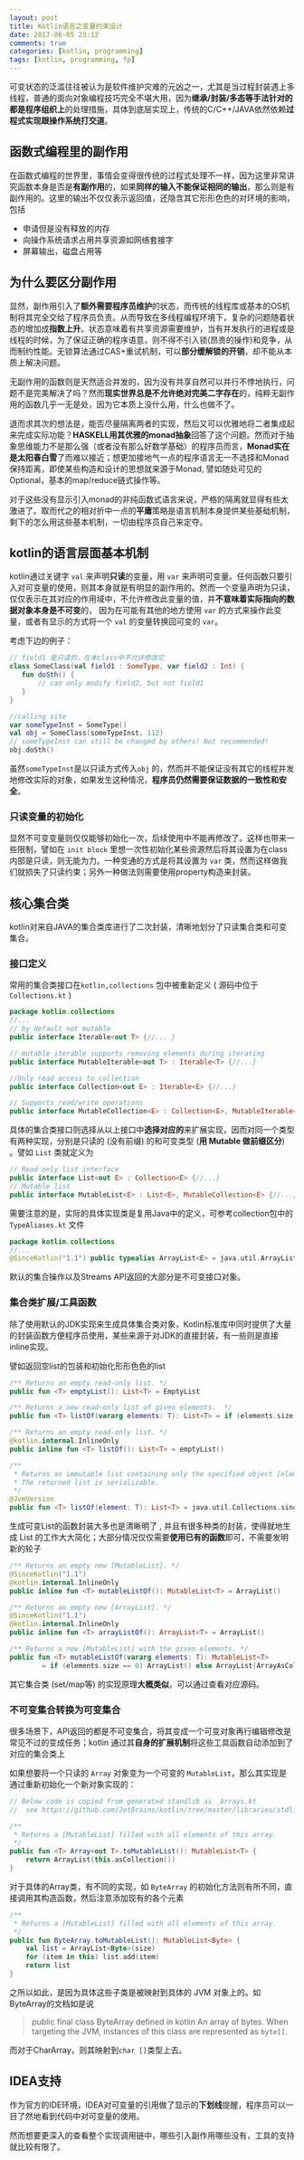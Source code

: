 ```yaml
---
layout: post
title: Kotlin语言之变量约束设计
date: 2017-06-05 23:12
comments: true
categories: [kotlin, programming]
tags: [kotlin, programming, fp]
---
```

可变状态的泛滥往往被认为是软件维护灾难的元凶之一，尤其是当过程封装遇上多线程，普通的面向对象编程技巧完全不堪大用，因为**继承/封装/多态等手法针对的都是程序组织上**的处理措施，具体到底层实现上，传统的C/C++/JAVA依然依赖**过程式实现跟操作系统打交道**。

## 函数式编程里的副作用
在函数式编程的世界里，事情会变得很传统的过程式处理不一样，因为这里非常讲究函数本身是否是**有副作用**的，如果**同样的输入不能保证相同的输出**，那么则是有副作用的。这里的输出不仅仅表示返回值，还隐含其它形形色色的对环境的影响，包括

- 申请但是没有释放的内存
- 向操作系统请求占用共享资源如网络套接字
- 屏幕输出，磁盘占用等

## 为什么要区分副作用

显然，副作用引入了**额外需要程序员维护**的状态，而传统的线程库或基本的OS机制将其完全交给了程序员负责。从而导致在多线程编程环境下，复杂的问题随着状态的增加成**指数上升**。状态意味着有共享资源需要维护，当有并发执行的进程或是线程的时候，为了保证正确的程序语意，则不得不引入锁(昂贵的操作)和竞争，从而制约性能。无锁算法通过CAS+重试机制，可以**部分缓解锁的开销**，却不能从本质上解决问题。

无副作用的函数则是天然适合并发的，因为没有共享自然可以并行不悖地执行，问题不是完美解决了吗？然而**现实世界总是不允许绝对完美二字存在**的，纯粹无副作用的函数几乎一无是处，因为它本质上没什么用，什么也做不了。

退而求其次的想法是，能否尽量隔离两者的实现，然后又可以优雅地将二者集成起来完成实际功能？**HASKELL用其优雅的monad抽象**回答了这个问题。然而对于抽象思维能力不是那么强（或者没有那么好数学基础）的程序员而言，**Monad实在是太阳春白雪**了而难以接近；想更加接地气一点的程序语言无一不选择和Monad保持距离，即使某些构造和设计的思想就来源于Monad, 譬如随处可见的Optional，基本的map/reduce链式操作等。

对于这些没有显示引入monad的非纯函数式语言来说，严格的隔离就显得有些太激进了。取而代之的相对折中一点的**平庸**策略是语言机制本身提供某些基础机制，剩下的怎么用这些基本机制，一切由程序员自己来定夺。

## kotlin的语言层面基本机制

kotlin通过关键字 `val` 来声明**只读**的变量，用 `var` 来声明可变量。任何函数只要引入对可变量的使用，则其本身就是有明显的副作用的。然而一个变量声明为只读，仅仅表示在其对应的作用域中，不允许修改此变量的值，并**不意味着实际指向的数据对象本身是不可变**的， 因为在可能有其他的地方使用 `var` 的方式来操作此变量，或者有显示的方式将一个 `val` 的变量转换回可变的 `var`。

考虑下边的例子：
```kotlin
// field1 是只读的，在本class中不允许修改它
class SomeClass(val field1 : SomeType, var field2 : Int) {
   fun doSth() {
       // can only modify field2, but not field1
   }
}

//calling site
var someTypeInst = SomeType()
val obj = SomeClass(someTypeInst, 112)
// someTypeInst can still be changed by others! Not recommended!
obj.doSth() 
```
虽然`someTypeInst`是以只读方式传入`obj` 的，然而并不能保证没有其它的线程并发地修改实际的对象，如果发生这种情况，**程序员仍然需要保证数据的一致性和安全**。 

### 只读变量的初始化

显然不可变变量则仅仅能够初始化一次，后续使用中不能再修改了。这样也带来一些限制，譬如在 `init block` 里想一次性初始化某些资源然后将其设置为在class内部是只读，则无能为力。一种变通的方式是将其设置为 `var` 类，然而这样做我们就损失了只读约束；另外一种做法则需要使用property构造来封装。


## 核心集合类
kotlin对来自JAVA的集合类库进行了二次封装，清晰地划分了只读集合类和可变集合。

### 接口定义
常用的集合类接口在`kotlin,collections` 包中被重新定义 ( 源码中位于 `Collections.kt` )
```kotlin
package kotlin.collections 
//...
// by default not mutable
public interface Iterable<out T> {//... }

// mutable iterable supports removing elements during iterating
public interface MutableIterable<out T> : Iterable<T> {//...}

//Only read access to collection
public interface Collection<out E> : Iterable<E> {//...}

// Supports read/write operations
public interface MutableCollection<E> : Collection<E>, MutableIterable<E> {//...}
```

具体的集合类接口则选择从以上接口中**选择对应的**来扩展实现，因而对同一个类型有两种实现，分别是只读的 (没有前缀) 的和可变类型 (**用 Mutable 做前缀区分**) 。譬如 `List` 类就定义为 

```kotlin
// Read only list interface
public interface List<out E> : Collection<E> {//...}
// Mutable list
public interface MutableList<E> : List<E>, MutableCollection<E> {//...}
``` 

需要注意的是，实际的具体实现类是复用Java中的定义，可参考collection包中的 `TypeAliases.kt` 文件

```kotlin
package kotlin.collections
//...
@SinceKotlin("1.1") public typealias ArrayList<E> = java.util.ArrayList<E>
```
默认的集合操作以及Streams API返回的大部分是不可变接口对象。

### 集合类扩展/工具函数
除了使用默认的JDK实现来生成具体集合类对象，Kotlin标准库中同时提供了大量的封装函数方便程序员使用，某些来源于对JDK的直接封装，有一些则是直接inline实现。

譬如返回空list的包装和初始化形形色色的list
```kotlin
/** Returns an empty read-only list. */
public fun <T> emptyList(): List<T> = EmptyList

/** Returns a new read-only list of given elements.  */
public fun <T> listOf(vararg elements: T): List<T> = if (elements.size > 0) elements.asList() else emptyList()

/** Returns an empty read-only list. */
@kotlin.internal.InlineOnly
public inline fun <T> listOf(): List<T> = emptyList()

/**
 * Returns an immutable list containing only the specified object [element].
 * The returned list is serializable.
 */
@JvmVersion
public fun <T> listOf(element: T): List<T> = java.util.Collections.singletonList(element)
```

生成可变List的函数封装大多也是清晰明了 , 并且有很多种类的封装，使得就地生成 List 的工作大大简化；大部分情况仅仅需要**使用已有的函数**即可，不需要发明新的轮子

```kotlin
/** Returns an empty new [MutableList]. */
@SinceKotlin("1.1")
@kotlin.internal.InlineOnly
public inline fun <T> mutableListOf(): MutableList<T> = ArrayList()

/** Returns an empty new [ArrayList]. */
@SinceKotlin("1.1")
@kotlin.internal.InlineOnly
public inline fun <T> arrayListOf(): ArrayList<T> = ArrayList()

/** Returns a new [MutableList] with the given elements. */
public fun <T> mutableListOf(vararg elements: T): MutableList<T>
        = if (elements.size == 0) ArrayList() else ArrayList(ArrayAsCollection(elements, isVarargs = true))
```

其它集合类  (set/map等) 的实现原理**大概类似**，可以通过查看对应源码。

### 不可变集合转换为可变集合
很多场景下，API返回的都是不可变集合，将其变成一个可变对象再行编辑修改是常见不过的变成任务；kotlin 通过其**自身的扩展机制**将这些工具函数自动添加到了对应的集合类上

如果想要将一个只读的 `Array` 对象变为一个可变的 `MutableList`，那么其实现是通过重新初始化一个新对象实现的： 

```kotlin
// Below code is copied from generated standlib as _Arrays.kt
//  see https://github.com/JetBrains/kotlin/tree/master/libraries/stdlib

/**
 * Returns a [MutableList] filled with all elements of this array.
 */
public fun <T> Array<out T>.toMutableList(): MutableList<T> {
    return ArrayList(this.asCollection())
}
```

对于具体的Array类，有不同的实现，如 `ByteArray` 的初始化方法则有所不同，直接调用其构造函数，然后注意添加现有的各个元素
```kotlin
/**
 * Returns a [MutableList] filled with all elements of this array.
 */
public fun ByteArray.toMutableList(): MutableList<Byte> {
    val list = ArrayList<Byte>(size)
    for (item in this) list.add(item)
    return list
}
```
之所以如此，是因为具体这些子类是被映射到具体的 JVM 对象上的。如ByteArray的文档如是说 
> public final class ByteArray defined in kotlin
> An array of bytes. 
> When targeting the JVM, instances of this class are represented as `byte[]`.

而对于CharArray，则其映射到`char []`类型上去。

## IDEA支持
作为官方的IDE环境，IDEA对可变量的引用做了显示的**下划线**提醒，程序员可以一目了然地看到代码中对可变量的使用。

然而想要更深入的查看整个实现调用链中，哪些引入副作用哪些没有，工具的支持就比较有限了。

